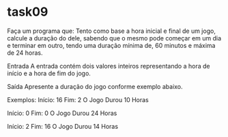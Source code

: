 # task09

Faça um programa que:
Tento como base a hora inicial e final de um jogo, calcule a duração do dele, sabendo que o mesmo pode começar em um dia e terminar em outro, tendo uma duração mínima de, 60 minutos e máxima de 24 horas.

Entrada
A entrada contém dois valores inteiros representando a hora de início e a hora de fim do jogo.

Saída
Apresente a duração do jogo conforme exemplo abaixo.



Exemplos:
Início: 16
Fim: 2
O Jogo Durou 10 Horas


Início: 0
Fim: 0
O Jogo Durou 24 Horas


Início: 2
Fim: 16
O Jogo Durou 14 Horas
